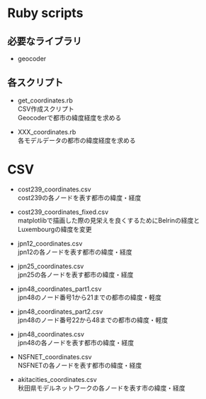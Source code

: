 # Ruby scripts

## 必要なライブラリ

* geocoder

## 各スクリプト

* get\_coordinates.rb  
CSV作成スクリプト  
Geocoderで都市の緯度経度を求める

* XXX_coordinates.rb  
各モデルデータの都市の緯度経度を求める


# CSV

* cost239\_coordinates.csv  
cost239の各ノードを表す都市の緯度・経度  

* cost239\_coordinates\_fixed.csv  
matplotlibで描画した際の見栄えを良くするためにBelrinの経度とLuxembourgの緯度を変更

* jpn12\_coordinates.csv  
jpn12の各ノードを表す都市の緯度・経度  

* jpn25\_coordinates.csv  
jpn25の各ノードを表す都市の緯度・経度  

* jpn48\_coordinates_part1.csv  
jpn48のノード番号1から21までの都市の緯度・軽度

* jpn48\_coordinates_part2.csv  
jpn48のノード番号22から48までの都市の緯度・軽度

* jpn48\_coordinates.csv  
jpn48の各ノードを表す都市の緯度・経度  

* NSFNET\_coordinates.csv  
NSFNETの各ノードを表す都市の緯度・経度  

* akitacities\_coordinates.csv  
秋田県モデルネットワークの各ノードを表す市の緯度・経度  

